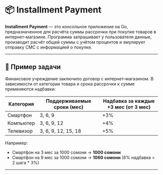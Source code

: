 # 📦 Installment Payment

**Installment Payment** — это консольное приложение на Go, предназначенное для расчёта суммы рассрочки при покупке товаров в интернет-магазине. Программа запрашивает у пользователя данные, производит расчёт общей суммы с учётом процентов и эмулирует отправку СМС с информацией о покупке.

---

## 🧾 Пример задачи

Финансовое учреждение заключило договор с интернет-магазином. В зависимости от категории товара и срока рассрочки к сумме применяются надбавки:

| Категория   | Поддерживаемые сроки (мес) | Надбавка за каждые +3 мес (от 3 мес) |
|-------------|-----------------------------|---------------------------------------|
| Смартфон    | 3, 6, 9                     | +3%                                   |
| Компьютер   | 3, 6, 9, 12                 | +4%                                   |
| Телевизор   | 3, 6, 9, 12, 15, 18         | +5%                                   |

Например:
- Смартфон на 3 мес за 1000 сомони → **1000 сомони**
- Смартфон на 9 мес за 1000 сомони → **1060 сомони** (6% надбавка = 2 шага * 3%)

---


